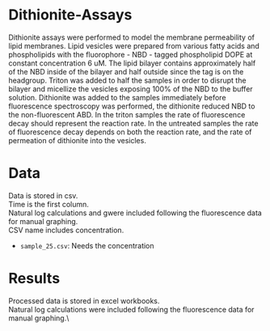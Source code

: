 # Dithionite-Assays

Dithionite assays were performed to model the membrane permeability of lipid membranes.
Lipid vesicles were prepared from various fatty acids and phospholipids with the fluorophore - NBD - tagged phospholipid DOPE at constant concentration 6 uM.
The lipid bilayer contains approximately half of the NBD inside of the bilayer and half outside since the tag is on the headgroup.
Triton was added to half the samples in order to disrupt the bilayer and micellize the vesicles exposing 100% of the NBD to the buffer solution.
Dithionite was added to the samples immediately before fluorescence spectroscopy was performed, the dithionite reduced NBD to the non-fluorescent ABD.
In the triton samples the rate of fluorescence decay should represent the reaction rate.
In the untreated samples the rate of fluorescence decay depends on both the reaction rate, and the rate of permeation of dithionite into the vesicles.

# Data
Data is stored in csv.\
Time is the first column.\
Natural log calculations and gwere included following the fluorescence data for manual graphing.\
CSV name includes concentration.
* `sample_25.csv`:  Needs the concentration

# Results
Processed data is stored in excel workbooks.\
Natural log calculations were included following the fluorescence data for manual graphing.\
